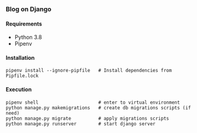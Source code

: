 ### Blog on Django

#### Requirements
* Python 3.8
* Pipenv

#### Installation
```shell script
pipenv install --ignore-pipfile   # Install dependencies from Pipfile.lock
```

#### Execution
```shell script
pipenv shell                      # enter to virtual environment
python manage.py makemigrations   # create db migrations scripts (if need)
python manage.py migrate          # apply migrations scripts
python manage.py runserver        # start django server
```
